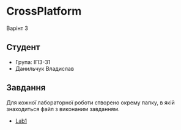 # CrossPlatform
Варінт 3

## Студент
- Група: ІПЗ-31
- Данильчук Владислав
## Завдання
Для кожної лабораторної роботи створено окрему папку, в якій знаходиться файл з виконаним завданням.

- [Lab1](./Lab1)
